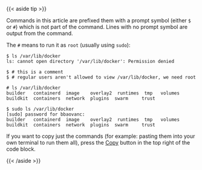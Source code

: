 {{< aside tip >}}

Commands in this article are prefixed them with a prompt symbol (either `$` or
`#`) which is not part of the command. Lines with no prompt symbol are output
from the command.

The `#` means to run it as `root` (usually using `sudo`):

```bashsession
$ ls /var/lib/docker
ls: cannot open directory '/var/lib/docker': Permission denied

$ # this is a comment
$ # regular users aren't allowed to view /var/lib/docker, we need root

# ls /var/lib/docker
builder   containerd  image    overlay2  runtimes  tmp	 volumes
buildkit  containers  network  plugins	swarm	  trust

$ sudo ls /var/lib/docker
[sudo] password for bbaovanc:
builder   containerd  image    overlay2  runtimes  tmp	 volumes
buildkit  containers  network  plugins	swarm	  trust
```

If you want to copy just the commands (for example: pasting them into your own
terminal to run them all), press the [Copy](javascript:void(0)) button in the top right of the code
block.

{{< /aside >}}

